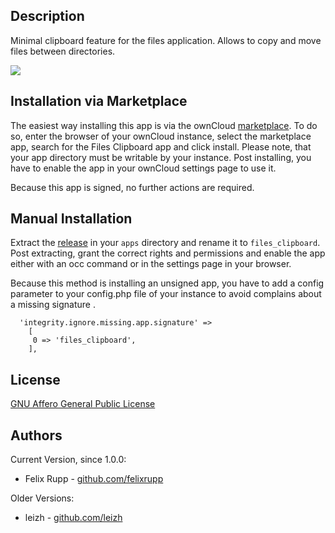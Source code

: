 Description
-----------
Minimal clipboard feature for the files application. Allows to copy and move files between directories.

![](https://raw.githubusercontent.com/felixrupp/owncloud-files_clipboard/master/appinfo/screenshot.gif)

Installation via Marketplace
----------------------------
The easiest way installing this app is via the ownCloud [marketplace](https://marketplace.owncloud.com). 
To do so, enter the browser of your ownCloud instance, select the marketplace app, search for the Files Clipboard app and click install. 
Please note, that your app directory must be writable by your instance. Post installing, you have to enable the app in your ownCloud settings page to use it. 

Because this app is signed, no further actions are required. 

Manual Installation
-------------------
Extract the [release](https://github.com/felixrupp/owncloud-files_clipboard/releases/latest) in your `apps` directory and rename it to `files_clipboard`. Post extracting, grant the correct rights and permissions and enable the app either with an occ command or in the settings page in your browser. 

Because this method is installing an unsigned app, you have to add a config parameter to your config.php file of your instance to avoid complains about a missing signature .

```
  'integrity.ignore.missing.app.signature' =>
    [
     0 => 'files_clipboard',
    ],
```

License
-------
[GNU Affero General Public License](http://www.gnu.org/licenses/agpl-3.0.html)


Authors
-------

Current Version, since 1.0.0:
* Felix Rupp - [github.com/felixrupp](https://github.com/felixrupp)

Older Versions:
* leizh - [github.com/leizh](https://github.com/leizh/)
